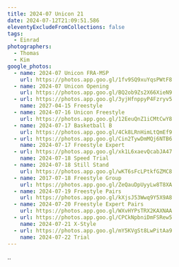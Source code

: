 ```yaml
---
title: 2024-07 Unicon 21
date: 2024-07-12T21:09:51.586
eleventyExcludeFromCollections: false
tags:
  - Einrad
photographers:
  - Thomas
  - Kim
google_photos:
  - name: 2024-07 Unicon FRA-MSP
    url: https://photos.app.goo.gl/1fv9SQ9xuYqsPWtF8
  - name: 2024-07 Unicon Opening
    url: https://photos.app.goo.gl/BQ2ob9Zs2X66XieN9
  - url: https://photos.app.goo.gl/3yjHfnppyP4Fzryv5
    name: 2027-04-15 Freestyle
  - name: 2024-07-16 Unicon Freestyle
    url: https://photos.app.goo.gl/12EeuQnZ1iCMtCwY8
  - name: 2024-07-17 Basketball B
    url: https://photos.app.goo.gl/4Ck8LRnHimLtQmEf9
  - url: https://photos.app.goo.gl/Cin2TywDmMQj6NTB6
    name: 2024-07-17 Freestyle Expert
  - url: https://photos.app.goo.gl/xk1L6xaevQcabJA47
    name: 2024-07-18 Speed Trial
  - name: 2024-07-18 Still Stand
    url: https://photos.app.goo.gl/wKT6sFcLPtkfGZMC8
  - name: 2017-07-18 Freestyle Group
    url: https://photos.app.goo.gl/ZeQauDpUyyLw8T8XA
  - name: 2024-07-19 Freestyle Pairs
    url: https://photos.app.goo.gl/kXjsJ53Wwq9Y5X9A8
  - name: 2024-07-20 Freestyle Expert Pairs
    url: https://photos.app.goo.gl/WXvHYPsTRX2KAXNAA
  - url: https://photos.app.goo.gl/CPCkNpbniDmFSRew5
    name: 2024-07-21 X-Style
  - url: https://photos.app.goo.gl/mY5KVgSt8LwPitAa9
    name: 2024-07-22 Trial
---
```

..
